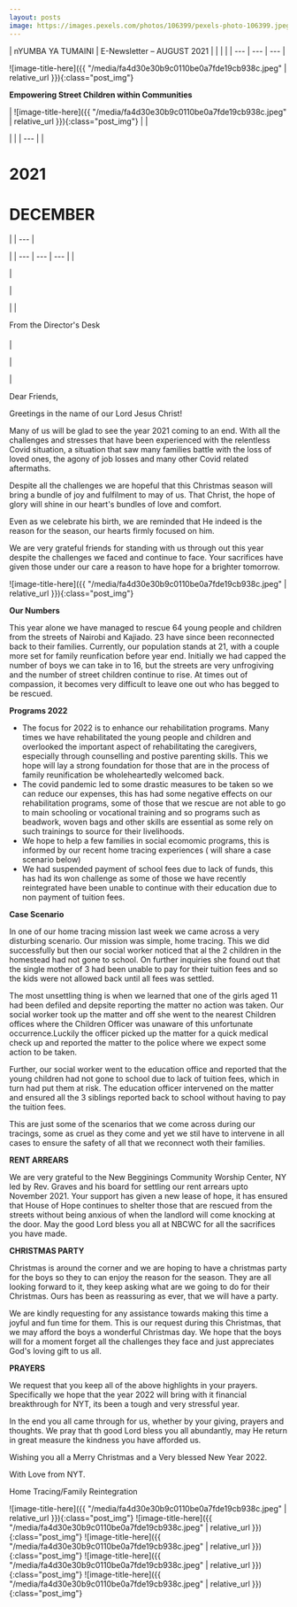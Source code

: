 ```yaml
---
layout: posts
image: https://images.pexels.com/photos/106399/pexels-photo-106399.jpeg?auto=compress&cs=tinysrgb&dpr=1&w=500
---
```


| nYUMBA YA TUMAINI | E-Newsletter – AUGUST 2021 | | |
 |
| --- | --- | --- |

![image-title-here]({{ "/media/fa4d30e30b9c0110be0a7fde19cb938c.jpeg" | relative_url }}){:class="post_img"}

**Empowering Street Children within Communities**

| ![image-title-here]({{ "/media/fa4d30e30b9c0110be0a7fde19cb938c.jpeg" | relative_url }}){:class="post_img"} |
 |

|
 |
| --- |
|


# 2021

# DECEMBER

 |
| --- |

 |
| --- | --- | --- |
|

 |

 |

 |
|

From the Director&#39;s Desk
####

 |

 |

 |

Dear Friends,

Greetings in the name of our Lord Jesus Christ!

Many of us will be glad to see the year 2021 coming to an end. With all the challenges and stresses that have been experienced with the relentless Covid situation, a situation that saw many families battle with the loss of loved ones, the agony of job losses and many other Covid related aftermaths.

Despite all the challenges we are hopeful that this Christmas season will bring a bundle of joy and fulfilment to may of us. That Christ, the hope of glory will shine in our heart&#39;s bundles of love and comfort.

Even as we celebrate his birth, we are reminded that He indeed is the reason for the season, our hearts firmly focused on him.

We are very grateful friends for standing with us through out this year despite the challenges we faced and continue to face. Your sacrifices have given those under our care a reason to have hope for a brighter tomorrow.

![image-title-here]({{ "/media/fa4d30e30b9c0110be0a7fde19cb938c.jpeg" | relative_url }}){:class="post_img"}

**Our Numbers**

This year alone we have managed to rescue 64 young people and children from the streets of Nairobi and Kajiado. 23 have since been reconnected back to their families. Currently, our population stands at 21, with a couple more set for family reunfication before year end. Initially we had capped the number of boys we can take in to 16, but the streets are very unfrogiving and the number of street children continue to rise. At times out of compassion, it becomes very difficult to leave one out who has begged to be rescued.

**Programs 2022**

- The focus for 2022 is to enhance our rehabilitation programs. Many times we have rehabilitated the young people and children and overlooked the important aspect of rehabilitating the caregivers, especially through counselling and postive parenting skills. This we hope will lay a strong foundation for those that are in the process of family reunification be wholeheartedly welcomed back.
- The covid pandemic led to some drastic measures to be taken so we can reduce our expenses, this has had some negative effects on our rehabilitation programs, some of those that we rescue are not able to go to main schooling or vocational training and so programs such as beadwork, woven bags and other skills are essential as some rely on such trainings to source for their livelihoods.
- We hope to help a few families in social ecomomic programs, this is informed by our recent home tracing experiences ( will share a case scenario below)
- We had suspended payment of school fees due to lack of funds, this has had its won challenge as some of those we have recently reintegrated have been unable to continue with their education due to non payment of tuition fees.

**Case Scenario**

In one of our home tracing mission last week we came across a very disturbing scenario. Our mission was simple, home tracing. This we did successfully but then our social worker noticed that al the 2 children in the homestead had not gone to school. On further inquiries she found out that the single mother of 3 had been unable to pay for their tuition fees and so the kids were not allowed back until all fees was settled.

The most unsettling thing is when we learned that one of the girls aged 11 had been defiled and depsite reporting the matter no action was taken. Our social worker took up the matter and off she went to the nearest Children offices where the Children Officer was unaware of this unfortunate occurrence.Luckily the officer picked up the matter for a quick medical check up and reported the matter to the police where we expect some action to be taken.

Further, our social worker went to the education office and reported that the young children had not gone to school due to lack of tuition fees, which in turn had put them at risk. The education officer intervened on the matter and ensured all the 3 siblings reported back to school without having to pay the tuition fees.

This are just some of the scenarios that we come across during our tracings, some as cruel as they come and yet we stil have to intervene in all cases to ensure the safety of all that we reconnect woth their families.

**RENT ARREARS**

We are very grateful to the New Begginings Community Worship Center, NY led by Rev. Graves and his board for settling our rent arrears upto November 2021. Your support has given a new lease of hope, it has ensured that House of Hope continues to shelter those that are rescued from the streets without being anxious of when the landlord will come knocking at the door. May the good Lord bless you all at NBCWC for all the sacrifices you have made.

**CHRISTMAS PARTY**

Christmas is around the corner and we are hoping to have a christmas party for the boys so they to can enjoy the reason for the season. They are all looking forward to it, they keep asking what are we going to do for their Christmas. Ours has been as reassuring as ever, that we will have a party.

We are kindly requesting for any assistance towards making this time a joyful and fun time for them. This is our request during this Christmas, that we may afford the boys a wonderful Christmas day. We hope that the boys will for a moment forget all the challenges they face and just appreciates God&#39;s loving gift to us all.

**PRAYERS**

We request that you keep all of the above highlights in your prayers. Specifically we hope that the year 2022 will bring with it financial breakthrough for NYT, its been a tough and very stressful year.

In the end you all came through for us, whether by your giving, prayers and thoughts. We pray that th good Lord bless you all abundantly, may He return in great measure the kindness you have afforded us.

Wishing you all a Merry Christmas and a Very blessed New Year 2022.

With Love from NYT.

Home Tracing/Family Reintegration

![image-title-here]({{ "/media/fa4d30e30b9c0110be0a7fde19cb938c.jpeg" | relative_url }}){:class="post_img"}
![image-title-here]({{ "/media/fa4d30e30b9c0110be0a7fde19cb938c.jpeg" | relative_url }}){:class="post_img"}
![image-title-here]({{ "/media/fa4d30e30b9c0110be0a7fde19cb938c.jpeg" | relative_url }}){:class="post_img"}
![image-title-here]({{ "/media/fa4d30e30b9c0110be0a7fde19cb938c.jpeg" | relative_url }}){:class="post_img"}
![image-title-here]({{ "/media/fa4d30e30b9c0110be0a7fde19cb938c.jpeg" | relative_url }}){:class="post_img"}
